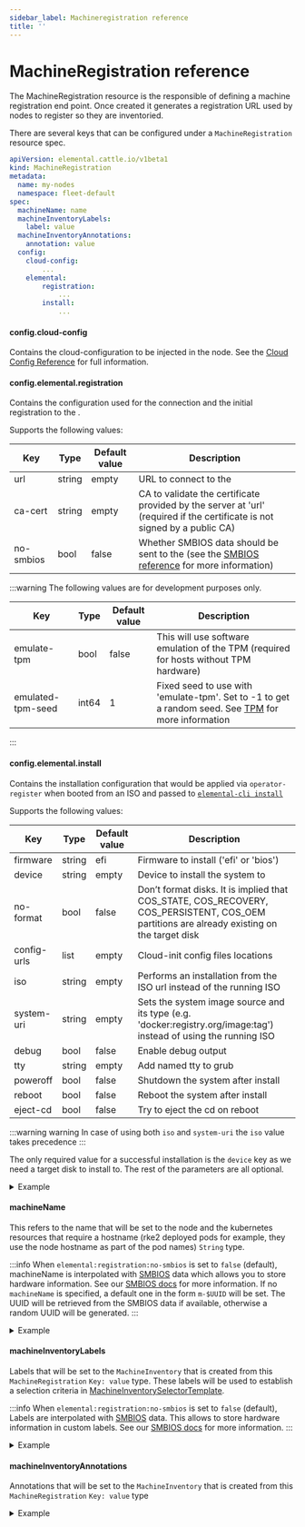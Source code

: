 ```yaml
---
sidebar_label: Machineregistration reference
title: ''
---
```


# MachineRegistration reference

The MachineRegistration resource is the responsible of defining a machine registration end point. Once created it generates a registration URL used by nodes to register so they are inventoried.

There are several keys that can be configured under a `MachineRegistration` resource spec.

```yaml title="MachineRegistration" showLineNumbers
apiVersion: elemental.cattle.io/v1beta1
kind: MachineRegistration
metadata:
  name: my-nodes
  namespace: fleet-default
spec:
  machineName: name
  machineInventoryLabels:
    label: value
  machineInventoryAnnotations:
    annotation: value
  config:
    cloud-config:
        ...
    elemental:
        registration:
            ...
        install:
            ... 
```

#### config.cloud-config

Contains the cloud-configuration to be injected in the node. See the [Cloud Config Reference](cloud-config-reference.md) for full information.

#### config.elemental.registration
Contains the configuration used for the connection and the initial registration to the <Vars name="elemental_operator_name" />.

Supports the following values:

| Key               | Type   | Default value | Description                                                                                                                                    |
|-------------------|--------|---------------|------------------------------------------------------------------------------------------------------------------------------------------------|
| url               | string | empty         | URL to connect to the <Vars name="elemental_operator_name" />                                                                                  |
| ca-cert           | string | empty         | CA to validate the certificate provided by the server at 'url' (required if the certificate is not signed by a public CA)                      |
| no-smbios         | bool   | false         | Whether SMBIOS data should be sent to the <Vars name="elemental_operator_name" /> (see the [SMBIOS reference](smbios.md) for more information) |

:::warning
The following values are for development purposes only.

| Key               | Type   | Default value | Description                                                                                                  |
|-------------------|--------|---------------|--------------------------------------------------------------------------------------------------------------|
| emulate-tpm       | bool   | false         | This will use software emulation of the TPM (required for hosts without TPM hardware)                        |
| emulated-tpm-seed | int64  | 1             | Fixed seed to use with 'emulate-tpm'. Set to -1 to get a random seed. See [TPM](tpm.md) for more information |

:::


#### config.elemental.install

Contains the installation configuration that would be applied via `operator-register` when booted from an ISO and passed to [`elemental-cli install`](https://github.com/rancher/elemental-cli/blob/main/docs/elemental_install.md)

Supports the following values:

| Key         | Type   | Default value | Description                                                                                                                                |
|-------------|--------|---------------|--------------------------------------------------------------------------------------------------------------------------------------------|
| firmware    | string | efi           | Firmware to install ('efi' or 'bios')                                                                                                      |
| device      | string | empty         | Device to install the system to                                                                                                            |
| no-format   | bool   | false         | Don’t format disks. It is implied that COS_STATE, COS_RECOVERY, COS_PERSISTENT, COS_OEM partitions are already existing on the target disk |
| config-urls | list   | empty         | Cloud-init config files locations                                                                                                          |
| iso         | string | empty         | Performs an installation from the ISO url instead of the running ISO                                                                       |
| system-uri  | string | empty         | Sets the system image source and its type (e.g. 'docker:registry.org/image:tag') instead of using the running ISO                          |
| debug       | bool   | false         | Enable debug output                                                                                                                        |
| tty         | string | empty         | Add named tty to grub                                                                                                                      |
| poweroff    | bool   | false         | Shutdown the system after install                                                                                                          |
| reboot      | bool   | false         | Reboot the system after install                                                                                                            |
| eject-cd    | bool   | false         | Try to eject the cd on reboot                                                                                                              |

:::warning warning
In case of using both `iso` and `system-uri` the `iso` value takes precedence
:::

The only required value for a successful installation is the `device` key as we need a target disk to install to. The rest of the parameters are all optional.

<details>
<summary>Example</summary>

  ```yaml showLineNumbers
  apiVersion: elemental.cattle.io/v1beta1
  kind: MachineRegistration
  metadata:
    name: my-nodes
    namespace: fleet-default
  spec:
    config:
      elemental:
        install:
          device: /dev/sda
          debug: true
          reboot: true
          eject-cd: true
          system-uri: registry.opensuse.org/isv/rancher/elemental/stable/teal53/15.4/rancher/elemental-teal/5.3:latest
  ```
</details>

#### machineName

This refers to the name that will be set to the node and the kubernetes resources that require a hostname (rke2 deployed pods for example, they use the node hostname as part of the pod names)
`String` type.

:::info
When `elemental:registration:no-smbios` is set to `false` (default), machineName is interpolated with [SMBIOS](https://www.dmtf.org/standards/smbios) data which allows you to store hardware information.
See our [SMBIOS docs](smbios.md) for more information.
If no `machineName` is specified, a default one in the form `m-$UUID` will be set.
The UUID will be retrieved from the SMBIOS data if available, otherwise a random UUID will be generated.
:::

<details>
<summary>Example</summary>

  ```yaml showLineNumbers
  apiVersion: elemental.cattle.io/v1beta1
  kind: MachineRegistration
  metadata:
    name: my-nodes
    namespace: fleet-default
  spec:
    machineName: hostname-test-4
  ```

</details>

#### machineInventoryLabels

Labels that will be set to the `MachineInventory` that is created from this `MachineRegistration`
`Key: value` type. These labels will be used to establish a selection criteria in [MachineInventorySelectorTemplate](machineinventoryselectortemplate-reference.md).

:::info
When `elemental:registration:no-smbios` is set to `false` (default), Labels are interpolated with [SMBIOS](https://www.dmtf.org/standards/smbios) data. This allows to store hardware information in custom labels.
See our [SMBIOS docs](smbios.md) for more information.
:::

<details>
<summary>Example</summary>

  ```yaml showLineNumbers
  apiVersion: elemental.cattle.io/v1beta1
  kind: MachineRegistration
  metadata:
    name: my-nodes
    namespace: fleet-default
  spec:
    machineInventoryLabels:
      my.prefix.io/location: europe
      my.prefix.io/cpus: 32
      my.prefix.io/manufacturer: "${System Information/Manufacturer}"
      my.prefix.io/productName: "${System Information/Product Name}"
      my.prefix.io/serialNumber: "${System Information/Serial Number}"
      my.prefix.io/machineUUID: "${System Information/UUID}"
  ```

</details>

#### machineInventoryAnnotations

Annotations that will be set to the `MachineInventory` that is created from this `MachineRegistration`
`Key: value` type

<details>
<summary>Example</summary>

  ```yaml showLineNumbers
  apiVersion: elemental.cattle.io/v1beta1
  kind: MachineRegistration
  metadata:
    name: my-nodes
    namespace: fleet-default
  spec:
    machineInventoryAnnotations:
      owner: bob
      version: 1.0.0
  ```

</details>
